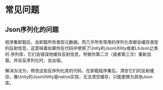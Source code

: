 # 常见问题


## Json序列化的问题

 程序集卸载后，会卸载所有类型元数据。而几乎所有常用的序列化库都会缓存类型的反射信息，这意味着如果你在代码中使用了Unity的JsonUtility或者LitJson之类的
序列库，它们会错误地缓存反射信息，导致你第二次（或者第三次）重新加载，并且反序列化时，会出错。

解决办法为，修改这些反序列化库的代码，在卸载程序集后，清空它们的反射缓存。像Unity的JsonUtility是native实现，无法清空缓存，只能更换为其他Json库。
